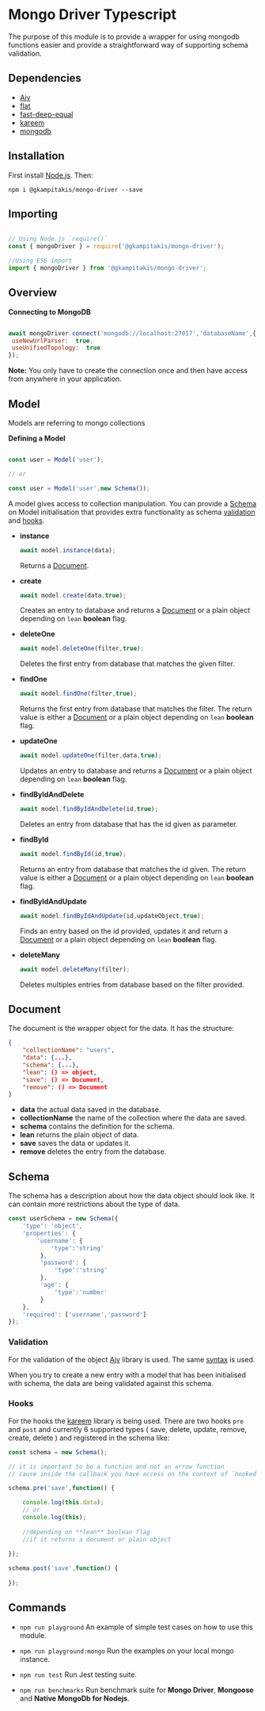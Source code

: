 
# Mongo Driver Typescript

  

The purpose of this module is to provide a wrapper for using mongodb functions easier and provide a straightforward way of supporting schema validation.

## Dependencies

- [Ajv](https://www.npmjs.com/package/ajv)
- [flat](https://www.npmjs.com/package/flat)
- [fast-deep-equal](https://www.npmjs.com/package/fast-deep-equal)
- [kareem](https://www.npmjs.com/package/kareem)
- [mongodb](https://www.npmjs.com/package/mongodb)

## Installation
First install [Node.js](https://nodejs.org/en/). Then:

`npm i @gkampitakis/mongo-driver --save`

## Importing
```javascript

// Using Node.js `require()`
const { mongoDriver } = require('@gkampitakis/mongo-driver');

//Using ES6 import
import { mongoDriver } from '@gkampitakis/mongo-driver';

```
## Overview

**Connecting to MongoDB**

```javascript

await mongoDriver.connect('mongodb://localhost:27017','databaseName',{
 useNewUrlParser:  true,
 useUnifiedTopology:  true
});

```

**Note:** You only have to create the connection once and then have access from anywhere in your application.

## Model
Models are referring to mongo collections

**Defining a Model**

```javascript

const user = Model('user');

// or 

const user = Model('user',new Schema());
```
A model gives access to collection manipulation. You can provide a [Schema](#Scehma) on Model initialisation  that provides extra functionality as schema [validation](#schema-validation) and [hooks](#hooks).

- **instance**
	```javascript
	await model.instance(data);
	```
	Returns a [Document](#document).
	
- **create**
	```javascript
	await model.create(data,true);
	```
	Creates an entry to database and
	returns a [Document](#document) or a plain object depending on `lean` **boolean** flag. 
	
- **deleteOne**
	```javascript
	await model.deleteOne(filter,true);
	```
	Deletes the first entry from database that matches the given filter.
	
- **findOne**
	```javascript
	await model.findOne(filter,true);
	```
	Returns the first entry from database that matches the filter. The return value is either a [Document](#document) or a plain object depending on `lean` **boolean** flag. 
	
- **updateOne**
	```javascript
	await model.updateOne(filter,data,true);
	```
	Updates an entry to database and
	returns a [Document](#document) or a plain object depending on `lean` **boolean** flag. 
	
- **findByIdAndDelete**
	```javascript
	await model.findByIdAndDelete(id,true);
	```
	Deletes an entry from database that has the id given as parameter.
	
- **findById**
	```javascript
	await model.findById(id,true);
	```
	Returns an  entry from database that matches the id given. The return value is either a [Document](#document) or a plain object depending on `lean` **boolean** flag. 
	
- **findByIdAndUpdate**
	```javascript
	await model.findByIdAndUpdate(id,updateObject,true);
	```
	Finds an entry based on the id provided, updates it and return a [Document](#document) or a plain object depending on `lean` **boolean** flag. 
	
- **deleteMany**
	```javascript
	await model.deleteMany(filter);
	```
	Deletes multiples entries from database based on the filter provided.
## Document

The document is the wrapper object for the data. It has the structure:
```json
{
	"collectionName": "users",
	"data": {...},
	"schema": {...},
	"lean": () => object,
	"save": () => Document,
	"remove": () => Document
}
```

-  **data** the actual data saved in the database.
- **collectionName** the name of the collection where the data are saved.
- **schema** contains the definition for the schema.
- **lean** returns the plain object of data.
- **save** saves the data or updates it.
- **remove** deletes the entry from the database.

## Schema

The schema has a description about how the data object should look like. It can contain more restrictions about the type of data.

```javascript
const userSchema = new Schema({
	'type': 'object',
	'properties': {
		'username': {
			'type':'string'
		 },
		 'password': {
			 'type':'string'
		 },
		 'age': {
			 'type':'number'
		 }
	},
	'required': ['username','password']
});
```

### Validation
For the validation of the object [Ajv](https://www.npmjs.com/package/ajv) library is used. The same [syntax](https://github.com/epoberezkin/ajv/blob/master/KEYWORDS.md) is used. 

When you try to create a new entry with a model that has been initialised with schema, the data are being validated against this schema.

### Hooks

For the hooks the [kareem](https://www.npmjs.com/package/kareem) library is being used. There are two hooks `pre` and `post`  and currently 6 supported types ( save, delete, update, remove, create, delete ) and registered in the schema like:

```javascript
const schema = new Schema();

// it is important to be a function and not an arrow function
// cause inside the callback you have access on the context of `hooked` object

schema.pre('save',function() {

	console.log(this.data);
	// or 
	console.log(this); 
	
	//depending on **lean** boolean flag 
	//if it returns a document or plain object
	
});

schema.post('save',function() {
	
});

```

## Commands

- `npm run playground` An example of simple test cases on how to use this module.

- `npm run playground:mongo` Run the examples on your local mongo instance.

- `npm run test` Run Jest testing suite.

- `npm run benchmarks` Run benchmark suite for **Mongo Driver**, **Mongoose** and **Native MongoDb for Nodejs**.
